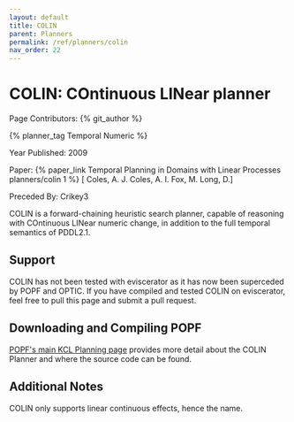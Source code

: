 ```yaml
---
layout: default
title: COLIN
parent: Planners
permalink: /ref/planners/colin
nav_order: 22
---
```

# COLIN: COntinuous LINear planner

Page Contributors: {% git_author %}

{% planner_tag Temporal Numeric %}

Year Published: 2009

Paper: {% paper_link Temporal Planning in Domains with Linear Processes planners/colin 1 %} [ Coles, A. J. Coles, A. I. Fox, M. Long, D.]

Preceded By: Crikey3

COLIN is a forward-chaining heuristic search planner, capable of reasoning with COntinuous LINear numeric change, in addition to the full temporal semantics of PDDL2.1.

## Support

COLIN has not been tested with eviscerator as it has now been superceded by POPF and OPTIC. If you have compiled and tested COLIN on eviscerator, feel free to pull this page and
submit a pull request.


## Downloading and Compiling POPF
[POPF's main KCL Planning page](https://nms.kcl.ac.uk/planning/software/colin.html) provides more detail about the COLIN Planner and where the source code can be found.

## Additional Notes
COLIN only supports linear continuous effects, hence the name.

